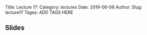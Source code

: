 Title: Lecture 17:
Category: lectures
Date: 2019-06-06
Author: 
Slug: lecture17
Tages: ADD TAGS HERE


## Slides
<!-- - [PDF | Lecture 1: Description]({attach}presentation/Lecture1_Data.pdf) -->